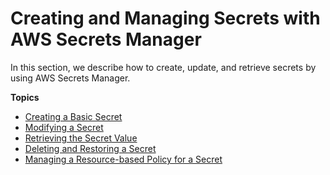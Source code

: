 # Creating and Managing Secrets with AWS Secrets Manager<a name="managing-secrets"></a>

In this section, we describe how to create, update, and retrieve secrets by using AWS Secrets Manager\.

**Topics**
+ [Creating a Basic Secret](manage_create-basic-secret.md)
+ [Modifying a Secret](manage_update-secret.md)
+ [Retrieving the Secret Value](manage_retrieve-secret.md)
+ [Deleting and Restoring a Secret](manage_delete-restore-secret.md)
+ [Managing a Resource\-based Policy for a Secret](manage_secret-policy.md)